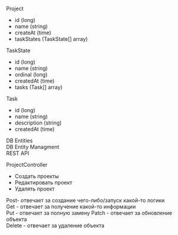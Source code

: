 Project
- id (long)
- name (string)
- createAt (time)
- taskStates (TaskState[] array)

TaskState
- id (long)
- name (string)
- ordinal (long)
- createdAt (time)
- tasks (Task[] array)

Task
- id (long)
- name (string)
- description (string)
- createdAt (time)


DB Entities  
DB Entity Managment   
REST API 

ProjectController
- Создать проекты
- Редактировать проект
- Удалять проект


Post- отвечает за создание чего-либо/запуск какой-то логики  
Get - отвечает за получение какой-то информации  
Put - отвечает за полную замену
Patch - отвечает за обновление объекта  
Delete - отвечает за удаление объекта  